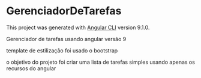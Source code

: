# GerenciadorDeTarefas

This project was generated with [Angular CLI](https://github.com/angular/angular-cli) version 9.1.0.

Gerenciador de tarefas usando angular versão 9

template de estilização foi usado o bootstrap

o objetivo do projeto foi criar uma lista de tarefas simples usando apenas os recursos do angular

